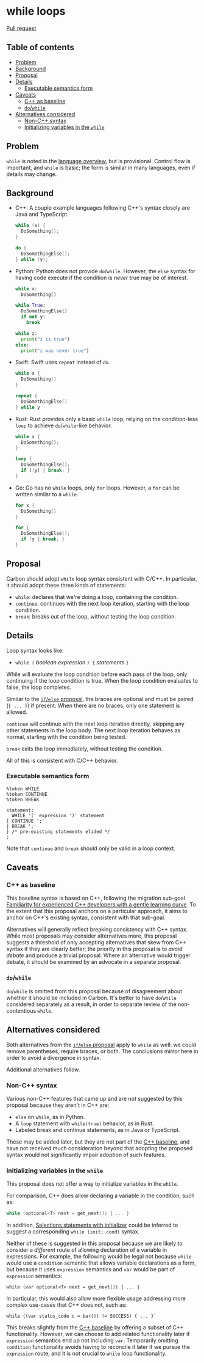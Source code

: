 # while loops

<!--
Part of the Carbon Language project, under the Apache License v2.0 with LLVM
Exceptions. See /LICENSE for license information.
SPDX-License-Identifier: Apache-2.0 WITH LLVM-exception
-->

[Pull request](https://github.com/carbon-language/carbon-lang/pull/340)

<!-- toc -->

## Table of contents

-   [Problem](#problem)
-   [Background](#background)
-   [Proposal](#proposal)
-   [Details](#details)
    -   [Executable semantics form](#executable-semantics-form)
-   [Caveats](#caveats)
    -   [C++ as baseline](#c-as-baseline)
    -   [`do`/`while`](#dowhile)
-   [Alternatives considered](#alternatives-considered)
    -   [Non-C++ syntax](#non-c-syntax)
    -   [Initializing variables in the `while`](#initializing-variables-in-the-while)

<!-- tocstop -->

## Problem

`while` is noted in the [language overview](/docs/design/README.md#while), but
is provisional. Control flow is important, and `while` is basic; the form is
similar in many languages, even if details may change.

## Background

-   C++: A couple example languages following C++'s syntax closely are Java and
    TypeScript.

    ```cc
    while (x) {
      DoSomething();
    }

    do {
      DoSomethingElse();
    } while (y);
    ```

-   Python: Python does not provide `do`/`while`. However, the `else` syntax for
    having code execute if the condition is _never_ true may be of interest.

    ```python
    while x:
      DoSomething()

    while True:
      DoSomethingElse()
      if not y:
        break

    while z:
      print("z is true")
    else:
      print("z was never true")
    ```

-   Swift: Swift uses `repeat` instead of `do`.

    ```swift
    while x {
      DoSomething()
    }

    repeat {
      DoSomethingElse()
    } while y
    ```

-   Rust: Rust provides only a basic `while` loop, relying on the condition-less
    `loop` to achieve `do`/`while`-like behavior.

    ```rust
    while x {
      DoSomething();
    }

    loop {
      DoSomethingElse();
      if (!y) { break; }
    }
    ```

-   Go: Go has no `while` loops, only `for` loops. However, a `for` can be
    written similar to a `while`.

    ```go
    for x {
      DoSomething()
    }

    for {
      DoSomethingElse();
      if !y { break; }
    }
    ```

## Proposal

Carbon should adopt `while` loop syntax consistent with C/C++. In particular,
it should adopt these three kinds of statements:

-   `while`: declares that we're doing a loop, containing the condition.
-   `continue`: continues with the next loop iteration, starting with the loop
    condition.
-   `break`: breaks out of the loop, without testing the loop condition.

## Details

Loop syntax looks like:

-   `while (` _boolean expression_ `) {` _statements_ `}`

While will evaluate the loop condition before each pass of the loop, only
continuing if the loop condition is true. When the loop condition evaluates to
false, the loop completes.

Similar to the
[`if`/`else` proposal](https://github.com/carbon-language/carbon-lang/pull/285),
the braces are optional and must be paired (`{ ... }`) if present. When there
are no braces, only one statement is allowed.

`continue` will continue with the next loop iteration directly, skipping any
other statements in the loop body. The next loop iteration behaves as normal,
starting with the condition being tested.

`break` exits the loop immediately, without testing the condition.

All of this is consistent with C/C++ behavior.

### Executable semantics form

```
%token WHILE
%token CONTINUE
%token BREAK

statement:
  WHILE '(' expression ')' statement
| CONTINUE ';'
| BREAK ';'
| /* pre-existing statements elided */
;
```

Note that `continue` and `break` should only be valid in a loop context.

## Caveats

### C++ as baseline

This baseline syntax is based on C++, following the migration sub-goal
[Familiarity for experienced C++ developers with a gentle learning curve](/docs/project/goals.md#interoperability-with-and-migration-from-existing-c-code).
To the extent that this proposal anchors on a particular approach, it aims to
anchor on C++'s existing syntax, consistent with that sub-goal.

Alternatives will generally reflect breaking consistency with C++ syntax. While
most proposals may consider alternatives more, this proposal suggests a
threshold of only accepting alternatives that skew from C++ syntax if they are
clearly better; the priority in this proposal is to _avoid debate_ and produce a
trivial proposal. Where an alternative would trigger debate, it should be
examined by an advocate in a separate proposal.

### `do`/`while`

`do`/`while` is omitted from this proposal because of disagreement about whether
it should be included in Carbon. It's better to have `do`/`while` considered
separately as a result, in order to separate review of the non-contentious
`while`.

## Alternatives considered

Both alternatives from the
[`if`/`else` proposal](https://github.com/carbon-language/carbon-lang/pull/285)
apply to `while` as well: we could remove parentheses, require braces, or both.
The conclusions mirror here in order to avoid a divergence in syntax.

Additional alternatives follow.

### Non-C++ syntax

Various non-C++ features that came up and are not suggested by this proposal
because they aren't in C++ are:

-   `else` on `while`, as in Python.
-   A `loop` statement with `while(true)` behavior, as in Rust.
-   Labeled break and continue statements, as in Java or TypeScript.

These may be added later, but they are not part of the
[C++ baseline](#c-as-baseline), and have not received much consideration beyond
that adopting the proposed syntax would not significantly impair adoption of
such features.

### Initializing variables in the `while`

This proposal does not offer a way to initialize variables in the `while`.

For comparison, C++ does allow declaring a variable in the condition, such as:

```cc
while (optional<T> next = get_next()) { ... }
```

In addition,
[Selections statements with initializer](http://www.open-std.org/jtc1/sc22/wg21/docs/papers/2016/p0305r1.html)
could be inferred to suggest a corresponding `while (init; cond)` syntax.

Neither of these is suggested in this proposal because we are likely to consider
a _different_ route of allowing declaration of a variable in expressions. For
example, the following would be legal not because `while` would use a
`condition` semantic that allows variable declarations as a form, but because it
uses `expression` semantics and `var` would be part of `expression` semantics:

```carbon
while (var optional<T> next = get_next()) { ... }
```

In particular, this would also allow more flexible usage addressing more complex
use-cases that C++ does not, such as:

```carbon
while ((var status_code c = bar()) != SUCCESS) { ... }`
```

This breaks slightly from the [C++ baseline](#c-as-baseline) by offering a
subset of C++ functionality. However, we can choose to add related functionality
later if `expression` semantics end up not including `var`. Temporarily omitting
`condition` functionality avoids having to reconcile it later if we pursue the
`expression` route, and it is not crucial to `while` loop functionality.
